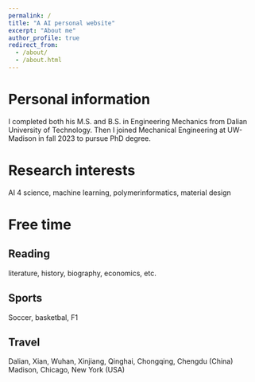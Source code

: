 ```yaml
---
permalink: /
title: "A AI personal website"
excerpt: "About me"
author_profile: true
redirect_from: 
  - /about/
  - /about.html
---
```


Personal information
======
I completed both his M.S. and B.S. in Engineering Mechanics from Dalian University of Technology. Then I joined Mechanical Engineering at UW-Madison in fall 2023 to pursue PhD degree. 

Research interests
===
AI 4 science, machine learning, polymerinformatics, material design

Free time
======
**Reading** 
------
literature, history, biography, economics, etc.

**Sports**
------
Soccer, basketbal, F1

**Travel**
------
Dalian, Xian, Wuhan, Xinjiang, Qinghai, Chongqing, Chengdu (China)
Madison, Chicago, New York (USA)
